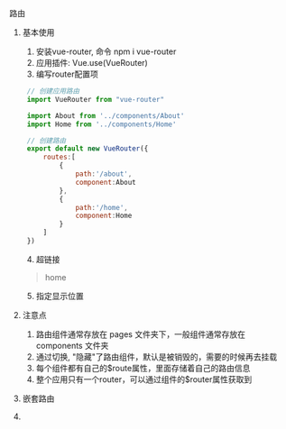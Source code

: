 路由

1. 基本使用

    1. 安装vue-router, 命令 npm i vue-router
    2. 应用插件: Vue.use(VueRouter)
    3. 编写router配置项
   
   ```javascript
    // 创建应用路由
    import VueRouter from "vue-router"

    import About from '../components/About'
    import Home from '../components/Home'

    // 创建路由
    export default new VueRouter({
        routes:[
            {
                path:'/about',
                component:About
            },
            {
                path:'/home',
                component:Home
            }
        ]
    })

   ```

    4. 超链接

    > <router-link active-class="active" to="/home">home</router-link>

    5. 指定显示位置
    > <router-view></router-view>

2. 注意点
   1. 路由组件通常存放在 pages 文件夹下，一般组件通常存放在 components 文件夹
   2. 通过切换, "隐藏"了路由组件，默认是被销毁的，需要的时候再去挂载
   3. 每个组件都有自己的$route属性，里面存储着自己的路由信息
   4. 整个应用只有一个router，可以通过组件的$router属性获取到
3. 嵌套路由
4. 